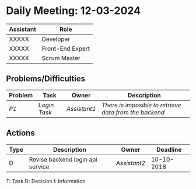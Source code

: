 # Daily Meeting: 12-03-2024

| Assistant  | Role  |  
|---|---|
| XXXXX  | Developer  |   
| XXXXX |  Front-End Expert |  
| XXXXX |  Scrum Master |  

## Problems/Difficulties
| Problem  | Task  | Owner | Description |
|---|---|---|---|
| _P1_ | _Login Task_ | _Assistant1_ | _There is imposible to retrieve data from the backend_|


## Actions
| Type  | Description  | Owner | Deadline |
|---|---|---|---|
| D | Revise backend login api service | _Assistant2_ | 10-10-2018|

T: Task
D: Decision
I: Information
